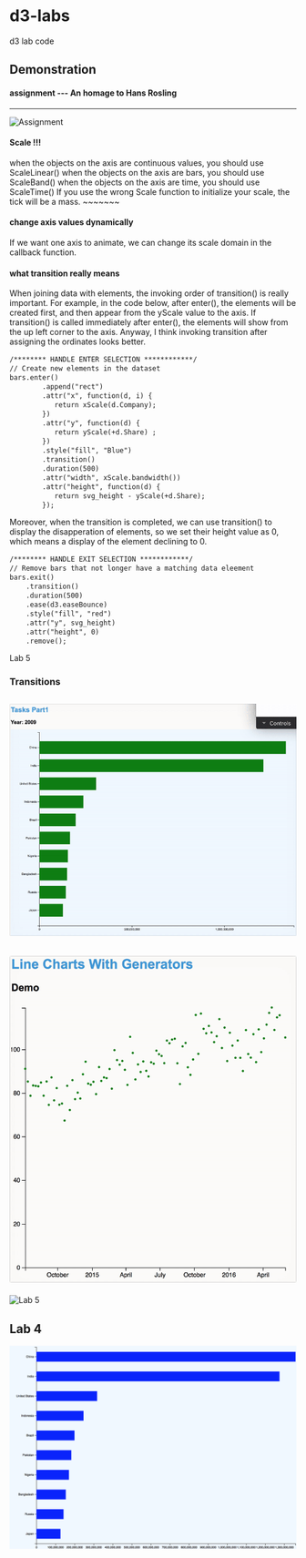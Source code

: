 # d3-labs
d3 lab code 

## Demonstration

#### assignment --- An homage to Hans Rosling
---
![Assignment](https://github.com/OopsRyan/d3-labs/blob/master/themes/assignment2.gif?raw=true)



#### Scale !!!
when the objects on the axis are continuous values, you should use ScaleLinear()
when the objects on the axis are bars, you should use ScaleBand()
when the objects on the axis are time, you should use ScaleTime()
If you use the wrong Scale function to initialize your scale, the tick will be a mass. ~~~~~~~

#### change axis values dynamically
If we want one axis to animate, we can change its scale domain in the callback function.

#### what transition really means
When joining data with elements, the invoking order of transition() is really important.
For example, in the code below, after enter(), the elements will be created first, and then appear from the yScale value to the axis. If transition() is called immediately after enter(), the elements will show from the up left corner to the axis. Anyway, I think invoking transition after assigning the ordinates looks better.

	/******** HANDLE ENTER SELECTION ************/
	// Create new elements in the dataset
	bars.enter()
            .append("rect")
            .attr("x", function(d, i) {
               return xScale(d.Company);
            })
            .attr("y", function(d) {
               return yScale(+d.Share) ;
            })
            .style("fill", "Blue")
            .transition()
            .duration(500)
            .attr("width", xScale.bandwidth())
            .attr("height", function(d) {
               return svg_height - yScale(+d.Share);
            });

Moreover, when the transition is completed, we can use transition() to display the disapperation of elements, so we set their height value as 0, which means a display of the element declining to 0.

	/******** HANDLE EXIT SELECTION ************/
	// Remove bars that not longer have a matching data eleement
	bars.exit()
	    .transition()
	    .duration(500)
	    .ease(d3.easeBounce)
	    .style("fill", "red")
	    .attr("y", svg_height)
	    .attr("height", 0)
	    .remove();



<centre>Lab 5</centre>
### Transitions

![Lab 5](https://github.com/OopsRyan/d3-labs/blob/master/themes/lab5_population_transition.gif?raw=true)
---
![Lab 5](https://github.com/OopsRyan/d3-labs/blob/master/themes/lab5_points_transition.gif?raw=true)
---
![Lab 5](https://github.com/OopsRyan/d3-labs/blob/master/themes/lab5_scale_transition.gif?raw=true)


<centre>Lab 4</centre>
---
![Lab 4](https://github.com/OopsRyan/d3-labs/blob/master/themes/lab4_demo.jpg?raw=true)





